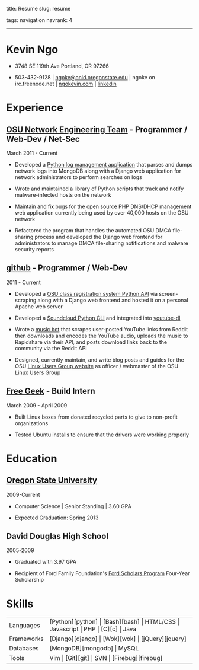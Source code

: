 title: Resume
slug: resume

tags: navigation
navrank: 4

---

Kevin Ngo
=========

- 3748 SE 119th Ave Portland, OR 97266

- 503-432-9128 | ngoke@onid.oregonstate.edu | ngoke on irc.freenode.net |
[ngokevin.com](http://ngokevin.com) | [linkedin](http://www.linkedin.com/pub/kevin-ngo/42/576/b5a)

Experience
==========

<a href="http://oregonstate.edu/net">OSU Network Engineering Team</a> - Programmer / Web-Dev / Net-Sec
------------------------------------------------------------------------------------------------------
March 2011 - Current

- Developed a [Python log management application][netshed] that parses and dumps network
  logs into MongoDB along with a Django web application for network
administrators to perform searches on logs

- Wrote and maintained a library of Python scripts that track and notify
  malware-infected hosts on the network

- Maintain and fix bugs for the open source PHP DNS/DHCP management web
  application currently being used by over 40,000 hosts on the OSU network

- Refactored the program that handles the automated OSU DMCA file-sharing
  process and developed the Django web frontend for administrators to manage
DMCA file-sharing notifications and malware security reports

[netshed]:http://github.com/ngokevin/netshed

<a href="http://github.com/ngokevin">github</a> - Programmer / Web-Dev
----------------------------------------------------------------------
2011 - Current

- Developed a [OSU class registration system Python API][reglib] via
  screen-scraping along with a Django web frontend and hosted it on a personal
Apache web server

- Developed a [Soundcloud Python CLI][soundcloud] and integrated into [youtube-dl][youtube-dl]

- Wrote a [music bot][prestobot] that scrapes user-posted YouTube links from Reddit then
  downloads and encodes the YouTube audio, uploads the music to Rapidshare via
their API, and posts download links back to the community via the Reddit API

- Designed, currently maintain, and write blog posts and guides for the OSU
  [Linux Users Group website](http://lug.oregonstate.edu) as officer /
webmaster of the OSU Linux Users Group

[reglib]:http://github.com/ngokevin/reglib
[soundcloud]:http://github.com/ngokevin/soundcloud-dl
[prestobot]:http://www.reddit.com/r/listentothis/comments/l3j5w/prestobot_20111006_download_link_for_todays/
[youtube-dl]:http://github.com/rg3/youtube-dl

<a href="http://freegeek.org">Free Geek</a> - Build Intern
----------------------------------------------------------
March 2009 - April 2009

- Built Linux boxes from donated recycled parts to give to non-profit organizations

- Tested Ubuntu installs to ensure that the drivers were working properly

Education
=========

<a href="http://eecs.oregonstate.edu/">Oregon State University</a>
------------------------------------------------------------------
2009-Current

- Computer Science | Senior Standing | 3.60 GPA

- Expected Graduation: Spring 2013

David Douglas High School
-------------------------
2005-2009

- Graduated with 3.97 GPA

- Recipient of Ford Family Foundation's [Ford Scholars Program][ford] Four-Year Scholarship

Skills
======
<table>
    <tr><td>Languages</td><td>[Python][python] | [Bash][bash] | HTML/CSS | Javascript | PHP | [C][c] | Java</td></tr>
    <tr><td>Frameworks</td><td>[Django][django] | [Wok][wok] | [jQuery][jquery]</td></tr>
    <tr><td>Databases</td><td>[MongoDB][mongodb] | MySQL</td></tr>
    <tr><td>Tools</td><td>Vim | [Git][git] | SVN | [Firebug][firebug]</td></tr>
</table>

[ford]:http://www.tfff.org/ScholarshipPrograms/FordScholarsProgram/OregonFordScholars/tabid/65/Default.aspx
[python]:http://python.org
[bash]:http://gnu.org/s/bash/
[c]:http://en.wikipedia.org/wiki/Dennis_Ritchie
[django]:http://djangoproject.com
[mongodb]:http://mongodb.org
[wok]:http://github.com/mythmon/wok
[jquery]:http://jquery.com
[git]:http://git-scm.com
[firebug]:http://getfirebug.com

